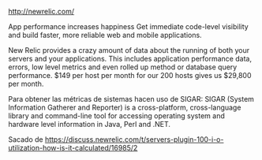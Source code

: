 http://newrelic.com/

App performance increases happiness
Get immediate code-level visibility and build faster, more reliable web and mobile applications.

New Relic provides a crazy amount of data about the running of both your servers and your applications. This includes application performance data, errors, low level metrics and even rolled up method or database query performance. $149 per host per month for our 200 hosts gives us $29,800 per month.


Para obtener las métricas de sistemas hacen uso de SIGAR:
SIGAR (System Information Gatherer and Reporter) is a cross-platform, cross-language library and command-line tool for accessing operating system and hardware level information in Java, Perl and .NET.

Sacado de https://discuss.newrelic.com/t/servers-plugin-100-i-o-utilization-how-is-it-calculated/16985/2
